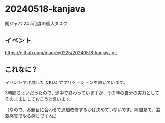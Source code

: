 # 20240518-kanjava
関ジャバ'24 5月度の個人タスク

## イベント
https://github.com/mackey0225/20240518-kanjava.git

## これなに？

イベントで作成した CRUD アプリケーションを置いています。

3時間ちょいだったので、途中で終わっていますが、その時の自分の実力としてそのままにしておこうと思います。

（なので、お題目に合わせて追加改修するかは決めていないです。隙間見て、盆栽感覚でやる感じですね。）